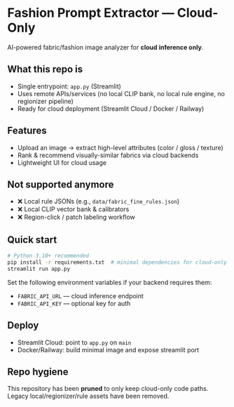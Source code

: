# Fashion Prompt Extractor — Cloud-Only

AI-powered fabric/fashion image analyzer for **cloud inference only**.

## What this repo is
- Single entrypoint: `app.py` (Streamlit)
- Uses remote APIs/services (no local CLIP bank, no local rule engine, no regionizer pipeline)
- Ready for cloud deployment (Streamlit Cloud / Docker / Railway)

## Features
- Upload an image → extract high-level attributes (color / gloss / texture)
- Rank & recommend visually-similar fabrics via cloud backends
- Lightweight UI for cloud usage

## Not supported anymore
- ❌ Local rule JSONs (e.g., `data/fabric_fine_rules.json`)
- ❌ Local CLIP vector bank & calibrators
- ❌ Region-click / patch labeling workflow

## Quick start
```bash
# Python 3.10+ recommended
pip install -r requirements.txt  # minimal dependencies for cloud-only
streamlit run app.py
```

Set the following environment variables if your backend requires them:
- `FABRIC_API_URL` — cloud inference endpoint
- `FABRIC_API_KEY` — optional key for auth

## Deploy
- Streamlit Cloud: point to `app.py` on `main`
- Docker/Railway: build minimal image and expose streamlit port

## Repo hygiene
This repository has been **pruned** to only keep cloud-only code paths.
Legacy local/regionizer/rule assets have been removed.

